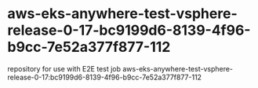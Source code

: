 # aws-eks-anywhere-test-vsphere-release-0-17-bc9199d6-8139-4f96-b9cc-7e52a377f877-112
repository for use with E2E test job aws-eks-anywhere-test-vsphere-release-0-17:bc9199d6-8139-4f96-b9cc-7e52a377f877-112
